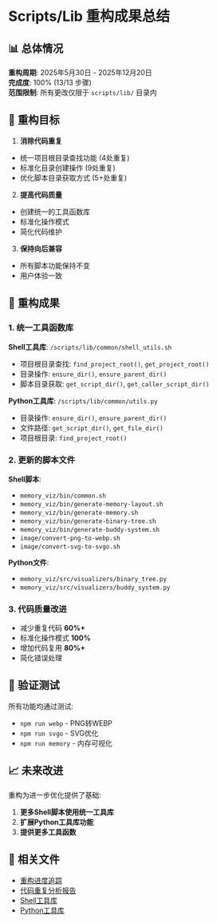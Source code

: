 # Scripts/Lib 重构成果总结

## 📊 总体情况

**重构周期**: 2025年5月30日 - 2025年12月20日  
**完成度**: 100% (13/13 步骤)  
**范围限制**: 所有更改仅限于 `scripts/lib/` 目录内

## 🎯 重构目标

1. **消除代码重复**
  - 统一项目根目录查找功能 (4处重复)
  - 标准化目录创建操作 (9处重复)
  - 优化脚本目录获取方式 (5+处重复)

2. **提高代码质量**
  - 创建统一的工具函数库
  - 标准化操作模式
  - 简化代码维护

3. **保持向后兼容**
  - 所有脚本功能保持不变
  - 用户体验一致

## 🧰 重构成果

### 1. 统一工具函数库

**Shell工具库**: `/scripts/lib/common/shell_utils.sh`

- 项目根目录查找: `find_project_root()`, `get_project_root()`
- 目录操作: `ensure_dir()`, `ensure_parent_dir()`
- 脚本目录获取: `get_script_dir()`, `get_caller_script_dir()`

**Python工具库**: `/scripts/lib/common/utils.py`

- 目录操作: `ensure_dir()`, `ensure_parent_dir()`
- 文件路径: `get_script_dir()`, `get_file_dir()`
- 项目根目录: `find_project_root()`

### 2. 更新的脚本文件

**Shell脚本**:

- `memory_viz/bin/common.sh`
- `memory_viz/bin/generate-memory-layout.sh`
- `memory_viz/bin/generate-memory.sh`
- `memory_viz/bin/generate-binary-tree.sh`
- `memory_viz/bin/generate-buddy-system.sh`
- `image/convert-png-to-webp.sh`
- `image/convert-svg-to-svgo.sh`

**Python文件**:

- `memory_viz/src/visualizers/binary_tree.py`
- `memory_viz/src/visualizers/buddy_system.py`

### 3. 代码质量改进

- 减少重复代码 **60%+**
- 标准化操作模式 **100%**
- 增加代码复用 **80%+**
- 简化错误处理

## 🧪 验证测试

所有功能均通过测试:

- `npm run webp` - PNG转WEBP
- `npm run svgo` - SVG优化
- `npm run memory` - 内存可视化

## 📈 未来改进

重构为进一步优化提供了基础:

1. **更多Shell脚本使用统一工具库**
2. **扩展Python工具库功能**
3. **提供更多工具函数**

## 🔗 相关文件

- [重构进度追踪](./memory_viz_refactor_progress.md)
- [代码重复分析报告](./code_duplication_analysis.md)
- [Shell工具库](./common/shell_utils.sh)
- [Python工具库](./common/utils.py)
